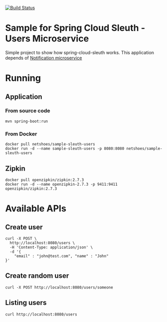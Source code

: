 [![Build Status](https://travis-ci.org/netshoes/sample-sleuth-users.svg?branch=master)](https://travis-ci.org/netshoes/sample-sleuth-users)

# Sample for Spring Cloud Sleuth - Users Microservice
Simple project to show how spring-cloud-sleuth works. 
This application depends of [Notification microservice](https://github.com/netshoes/sample-sleuth-notification)

# Running
## Application
### From source code
```mvn spring-boot:run```

### From Docker
``` 
docker pull netshoes/sample-sleuth-users
docker run -d --name sample-sleuth-users -p 8080:8080 netshoes/sample-sleuth-users
```

## Zipkin
```
docker pull openzipkin/zipkin:2.7.3
docker run -d --name openzipkin-2.7.3 -p 9411:9411 openzipkin/zipkin:2.7.3
```

# Available APIs
## Create user
``` 
curl -X POST \
  http://localhost:8080/users \
  -H 'Content-Type: application/json' \
  -d '{
    "email" : "john@test.com", "name" : "John"
}'
```

## Create random user
``` 
curl -X POST http://localhost:8080/users/someone
```

## Listing users
```curl http://localhost:8080/users```